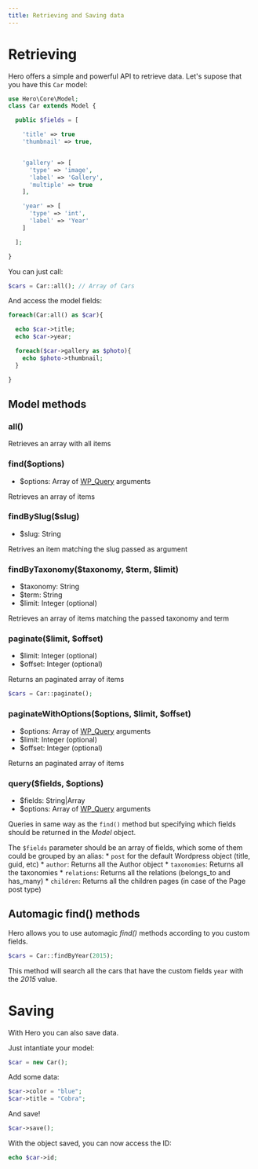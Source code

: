 ```yaml
---
title: Retrieving and Saving data
---
```


# Retrieving

Hero offers a simple and powerful API to retrieve data. Let's supose that you have this `Car` model:

```php
use Hero\Core\Model;
class Car extends Model {

  public $fields = [

    'title' => true
    'thumbnail' => true,


    'gallery' => [
      'type' => 'image',
      'label' => 'Gallery',
      'multiple' => true
    ],

    'year' => [
      'type' => 'int',
      'label' => 'Year'
    ]

  ];

}
```

You can just call:

```php
$cars = Car::all(); // Array of Cars
```

And access the model fields:

```php
foreach(Car:all() as $car){

  echo $car->title;
  echo $car->year;

  foreach($car->gallery as $photo){
    echo $photo->thumbnail;
  }

}
```

## Model methods

### all()

Retrieves an array with all items

### find($options)

* $options: Array of [WP_Query](https://codex.wordpress.org/Class_Reference/WP_Query) arguments

Retrieves an array of items

### findBySlug($slug)

* $slug: String

Retrives an item matching the slug passed as argument

### findByTaxonomy($taxonomy, $term, $limit)

* $taxonomy: String
* $term: String
* $limit: Integer (optional)

Retrieves an array of items matching the passed taxonomy and term

### paginate($limit, $offset)

* $limit: Integer (optional)
* $offset: Integer (optional)

Returns an paginated array of items

```php
$cars = Car::paginate();
```

### paginateWithOptions($options, $limit, $offset)

* $options: Array of [WP_Query](https://codex.wordpress.org/Class_Reference/WP_Query) arguments
* $limit: Integer (optional)
* $offset: Integer (optional)

Returns an paginated array of items

### query($fields, $options)

* $fields: String|Array
* $options: Array of [WP_Query](https://codex.wordpress.org/Class_Reference/WP_Query) arguments

Queries in same way as the `find()` method but specifying which fields should be returned in the *Model* object.

The `$fields` parameter should be an array of fields, which some of them could be grouped by an alias:
    * `post` for the default Wordpress object (title, guid, etc)
    * `author`: Returns all the Author object
    * `taxonomies`: Returns all the taxonomies
    * `relations`: Returns all the relations (belongs_to and has_many)
    * `children`: Returns all the children pages (in case of the Page post type)


## Automagic find() methods

Hero allows you to use automagic *find()* methods according to you custom fields.

```php
$cars = Car::findByYear(2015);
```

This method will search all the cars that have the custom fields `year` with the *2015* value.

# Saving

With Hero you can also save data.

Just intantiate your model:

```php
$car = new Car();
```

Add some data:

```php
$car->color = "blue";
$car->title = "Cobra";
```

And save!

```php
$car->save();
```

With the object saved, you can now access the ID:

```php
echo $car->id;
```
